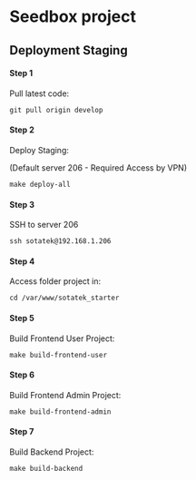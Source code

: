 # Seedbox project

## Deployment Staging

#### Step 1
Pull latest code:
```
git pull origin develop
```

#### Step 2
Deploy Staging: 

(Default server 206 - Required Access by VPN)

```
make deploy-all
```

#### Step 3
SSH to server 206
```
ssh sotatek@192.168.1.206
```

#### Step 4
Access folder project in:

```
cd /var/www/sotatek_starter
```

#### Step 5
Build Frontend User Project:
```
make build-frontend-user
```

#### Step 6
Build Frontend Admin Project:
```
make build-frontend-admin
```


#### Step 7
Build Backend Project:
```
make build-backend
```









